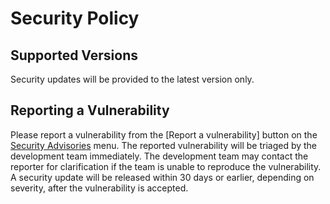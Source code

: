 # Security Policy

## Supported Versions

Security updates will be provided to the latest version only.

## Reporting a Vulnerability

Please report a vulnerability from the [Report a vulnerability] button on the [Security Advisories](https://github.com/tsClinical/tsc-desktop/security/advisories) menu.
The reported vulnerability will be triaged by the development team immediately.
The development team may contact the reporter for clarification if the team is unable to reproduce the vulnerability.
A security update will be released within 30 days or earlier, depending on severity, after the vulnerability is accepted.
